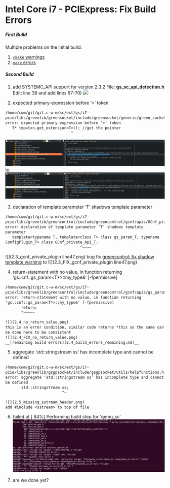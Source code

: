 # Intel Core i7 - PCIExpress: Fix Build Errors

##### First Build
Multiple problems on the initial build:
1. [`cmake` warnings](1.1_cmake_warnings.md)
2. [`make` errors](1.2_make_errors.md)

##### Second Build
1. add SYSTEMC_API support for version 2.3.2
   File: __gs_sc_api_detection.h__
   Edit: line 38 and add lines 67-70)
   ![](g2.1_SYSTEMC_API_232.jpeg)

2. expected primary-expression before ‘>’ token
```
/home/cwm/git/git.c-w-m/sc/ext/gs/i7-pcie/libs/greenlib/greensocket/include/greensocket/generic/green_socket_extension_support_base.tpp:127:29: error: expected primary-expression before ‘>’ token
   T* tmp=txn.get_extension<T>(); //get the pointer
                             ^
```
   ![](2.2_green_socket_extension_support_base_line127.png)
   to
   ![](2.2_FIX_green_socket_extension_support_base_line127.png)

3. declaration of template parameter ‘T’ shadows template parameter
```
/home/cwm/git/git.c-w-m/sc/ext/gs/i7-pcie/libs/greenlib/greencontrol/include/greencontrol/gcnf/apis/GCnf_private_Api/gcnf_private_plugin.h:47:33: error: declaration of template parameter ‘T’ shadows template parameter
   template<typename T, template<class T> class gs_param_T, typename ConfigPlugin_T> class GCnf_private_Api_T;
                                 ^~~~~
```
   ![](2.3_gcnf_private_plugin line47.png)
   bug fix [greencontrol: fix shadow template warning](https://git.greensocs.com/greenlib/greenlib/commit/a3e5ba40dc440113281ae71c3a4f548da4796ae7)
   to
   ![](2.3_FIX_gcnf_private_plugin line47.png)

4. return-statement with no value, in function returning ‘gs::cnf::gs_param<T*>::my_type&’ [-fpermissive]
```
/home/cwm/git/git.c-w-m/sc/ext/gs/i7-pcie/libs/greenlib/greencontrol/include/greencontrol/gcnf/apis/gs_param/gs_param_array.hpp:297:7: error: return-statement with no value, in function returning ‘gs::cnf::gs_param<T*>::my_type&’ [-fpermissive]
       return;
       ^~~~~~
```
	![](2.4_no_return_value.png)
    this is an error condition, similar code returns *this so the same can be done here to be consistent
    ![](2.4_FIX_no_return_value.png)
    __[remaining build errors](2.4_build_errors_remaining.md)__

5. aggregate ‘std::stringstream ss’ has incomplete type and cannot be defined
```
/home/cwm/git/git.c-w-m/sc/ext/gs/i7-pcie/libs/greenlib/gsgpsocket/include/gsgpsocket/utils/helpfunctions.h:45:25: error: aggregate ‘std::stringstream ss’ has incomplete type and cannot be defined
       std::stringstream ss;
                         ^~
```
	![](2.5_missing_sstream_header.png)
    add #include <sstream> to top of file

6. failed at [ 84%] Performing build step for 'qemu_sc'
	![](2.6_libfdt_failed.png)

7. are we done yet?
